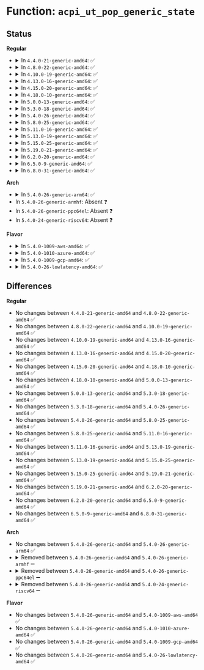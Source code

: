 # Function: <code>acpi_ut_pop_generic_state</code>

## Status
<b>Regular</b>
<ul>
<li>
<details>
<summary>In <code>4.4.0-21-generic-amd64</code>: ✅</summary>

```c
union acpi_generic_state * acpi_ut_pop_generic_state(union acpi_generic_state * * list_head)
```

```json
{
  "name": "acpi_ut_pop_generic_state",
  "collision_type": "Unique Global",
  "inline_type": "No",
  "funcs": [
    {
      "addr": 18446744071583735339,
      "name": "acpi_ut_pop_generic_state",
      "external": true,
      "loc": "drivers/acpi/acpica/utstate.c:87",
      "file": "drivers/acpi/acpica/utstate.c",
      "inline": "seen, unknown",
      "caller_inline": [],
      "caller_func": [
        "drivers/acpi/acpica/dscontrol.c:acpi_ds_exec_end_control_op",
        "drivers/acpi/acpica/dscontrol.c:acpi_ds_exec_end_control_op",
        "drivers/acpi/acpica/dswscope.c:acpi_ds_scope_stack_pop",
        "drivers/acpi/acpica/dswstate.c:acpi_ds_result_pop",
        "drivers/acpi/acpica/psscope.c:acpi_ps_pop_scope",
        "drivers/acpi/acpica/psscope.c:acpi_ps_cleanup_scope",
        "drivers/acpi/acpica/utdelete.c:acpi_ut_update_object_reference",
        "drivers/acpi/acpica/utdelete.c:acpi_ut_update_object_reference",
        "drivers/acpi/acpica/utmisc.c:acpi_ut_walk_package_tree",
        "drivers/acpi/acpica/utmisc.c:acpi_ut_walk_package_tree"
      ]
    }
  ],
  "symbols": [
    {
      "addr": 18446744071583735339,
      "name": "acpi_ut_pop_generic_state",
      "section": ".text",
      "bind": "STB_GLOBAL",
      "size": 25
    }
  ]
}
```
</details>
</li>
<li>
<details>
<summary>In <code>4.8.0-22-generic-amd64</code>: ✅</summary>

```c
union acpi_generic_state * acpi_ut_pop_generic_state(union acpi_generic_state * * list_head)
```

```json
{
  "name": "acpi_ut_pop_generic_state",
  "collision_type": "Unique Global",
  "inline_type": "No",
  "funcs": [
    {
      "addr": 18446744071584059605,
      "name": "acpi_ut_pop_generic_state",
      "external": true,
      "loc": "drivers/acpi/acpica/utstate.c:87",
      "file": "drivers/acpi/acpica/utstate.c",
      "inline": "seen, unknown",
      "caller_inline": [],
      "caller_func": [
        "drivers/acpi/acpica/dscontrol.c:acpi_ds_exec_end_control_op",
        "drivers/acpi/acpica/dscontrol.c:acpi_ds_exec_end_control_op",
        "drivers/acpi/acpica/dswscope.c:acpi_ds_scope_stack_pop",
        "drivers/acpi/acpica/dswstate.c:acpi_ds_result_pop",
        "drivers/acpi/acpica/psscope.c:acpi_ps_cleanup_scope",
        "drivers/acpi/acpica/psscope.c:acpi_ps_pop_scope",
        "drivers/acpi/acpica/utdelete.c:acpi_ut_update_object_reference",
        "drivers/acpi/acpica/utdelete.c:acpi_ut_update_object_reference",
        "drivers/acpi/acpica/utmisc.c:acpi_ut_walk_package_tree",
        "drivers/acpi/acpica/utmisc.c:acpi_ut_walk_package_tree"
      ]
    }
  ],
  "symbols": [
    {
      "addr": 18446744071584059605,
      "name": "acpi_ut_pop_generic_state",
      "section": ".text",
      "bind": "STB_GLOBAL",
      "size": 25
    }
  ]
}
```
</details>
</li>
<li>
<details>
<summary>In <code>4.10.0-19-generic-amd64</code>: ✅</summary>

```c
union acpi_generic_state * acpi_ut_pop_generic_state(union acpi_generic_state * * list_head)
```

```json
{
  "name": "acpi_ut_pop_generic_state",
  "collision_type": "Unique Global",
  "inline_type": "No",
  "funcs": [
    {
      "addr": 18446744071584201452,
      "name": "acpi_ut_pop_generic_state",
      "external": true,
      "loc": "drivers/acpi/acpica/utstate.c:87",
      "file": "drivers/acpi/acpica/utstate.c",
      "inline": "seen, unknown",
      "caller_inline": [],
      "caller_func": [
        "drivers/acpi/acpica/dscontrol.c:acpi_ds_exec_end_control_op",
        "drivers/acpi/acpica/dscontrol.c:acpi_ds_exec_end_control_op",
        "drivers/acpi/acpica/dswscope.c:acpi_ds_scope_stack_pop",
        "drivers/acpi/acpica/dswstate.c:acpi_ds_result_pop",
        "drivers/acpi/acpica/psscope.c:acpi_ps_cleanup_scope",
        "drivers/acpi/acpica/psscope.c:acpi_ps_pop_scope",
        "drivers/acpi/acpica/utdelete.c:acpi_ut_update_object_reference",
        "drivers/acpi/acpica/utdelete.c:acpi_ut_update_object_reference",
        "drivers/acpi/acpica/utmisc.c:acpi_ut_walk_package_tree",
        "drivers/acpi/acpica/utmisc.c:acpi_ut_walk_package_tree"
      ]
    }
  ],
  "symbols": [
    {
      "addr": 18446744071584201452,
      "name": "acpi_ut_pop_generic_state",
      "section": ".text",
      "bind": "STB_GLOBAL",
      "size": 25
    }
  ]
}
```
</details>
</li>
<li>
<details>
<summary>In <code>4.13.0-16-generic-amd64</code>: ✅</summary>

```c
union acpi_generic_state * acpi_ut_pop_generic_state(union acpi_generic_state * * list_head)
```

```json
{
  "name": "acpi_ut_pop_generic_state",
  "collision_type": "Unique Global",
  "inline_type": "No",
  "funcs": [
    {
      "addr": 18446744071584269056,
      "name": "acpi_ut_pop_generic_state",
      "external": true,
      "loc": "drivers/acpi/acpica/utstate.c:87",
      "file": "drivers/acpi/acpica/utstate.c",
      "inline": "seen, unknown",
      "caller_inline": [],
      "caller_func": [
        "drivers/acpi/acpica/dscontrol.c:acpi_ds_exec_end_control_op",
        "drivers/acpi/acpica/dscontrol.c:acpi_ds_exec_end_control_op",
        "drivers/acpi/acpica/dswscope.c:acpi_ds_scope_stack_pop",
        "drivers/acpi/acpica/dswstate.c:acpi_ds_result_pop",
        "drivers/acpi/acpica/psscope.c:acpi_ps_cleanup_scope",
        "drivers/acpi/acpica/psscope.c:acpi_ps_pop_scope",
        "drivers/acpi/acpica/utdelete.c:acpi_ut_update_object_reference",
        "drivers/acpi/acpica/utdelete.c:acpi_ut_update_object_reference",
        "drivers/acpi/acpica/utmisc.c:acpi_ut_walk_package_tree",
        "drivers/acpi/acpica/utmisc.c:acpi_ut_walk_package_tree"
      ]
    }
  ],
  "symbols": [
    {
      "addr": 18446744071584269056,
      "name": "acpi_ut_pop_generic_state",
      "section": ".text",
      "bind": "STB_GLOBAL",
      "size": 25
    }
  ]
}
```
</details>
</li>
<li>
<details>
<summary>In <code>4.15.0-20-generic-amd64</code>: ✅</summary>

```c
union acpi_generic_state * acpi_ut_pop_generic_state(union acpi_generic_state * * list_head)
```

```json
{
  "name": "acpi_ut_pop_generic_state",
  "collision_type": "Unique Global",
  "inline_type": "No",
  "funcs": [
    {
      "addr": 18446744071584639697,
      "name": "acpi_ut_pop_generic_state",
      "external": true,
      "loc": "drivers/acpi/acpica/utstate.c:87",
      "file": "drivers/acpi/acpica/utstate.c",
      "inline": "seen, unknown",
      "caller_inline": [],
      "caller_func": [
        "drivers/acpi/acpica/dscontrol.c:acpi_ds_exec_end_control_op",
        "drivers/acpi/acpica/dscontrol.c:acpi_ds_exec_end_control_op",
        "drivers/acpi/acpica/dswscope.c:acpi_ds_scope_stack_pop",
        "drivers/acpi/acpica/dswstate.c:acpi_ds_result_pop",
        "drivers/acpi/acpica/psobject.c:acpi_ps_complete_op",
        "drivers/acpi/acpica/psscope.c:acpi_ps_cleanup_scope",
        "drivers/acpi/acpica/psscope.c:acpi_ps_pop_scope",
        "drivers/acpi/acpica/utdelete.c:acpi_ut_update_object_reference",
        "drivers/acpi/acpica/utdelete.c:acpi_ut_update_object_reference",
        "drivers/acpi/acpica/utmisc.c:acpi_ut_walk_package_tree",
        "drivers/acpi/acpica/utmisc.c:acpi_ut_walk_package_tree"
      ]
    }
  ],
  "symbols": [
    {
      "addr": 18446744071584639697,
      "name": "acpi_ut_pop_generic_state",
      "section": ".text",
      "bind": "STB_GLOBAL",
      "size": 35
    }
  ]
}
```
</details>
</li>
<li>
<details>
<summary>In <code>4.18.0-10-generic-amd64</code>: ✅</summary>

```c
union acpi_generic_state * acpi_ut_pop_generic_state(union acpi_generic_state * * list_head)
```

```json
{
  "name": "acpi_ut_pop_generic_state",
  "collision_type": "Unique Global",
  "inline_type": "No",
  "funcs": [
    {
      "addr": 18446744071584865402,
      "name": "acpi_ut_pop_generic_state",
      "external": true,
      "loc": "drivers/acpi/acpica/utstate.c:51",
      "file": "drivers/acpi/acpica/utstate.c",
      "inline": "seen, unknown",
      "caller_inline": [],
      "caller_func": [
        "drivers/acpi/acpica/dscontrol.c:acpi_ds_exec_end_control_op",
        "drivers/acpi/acpica/dscontrol.c:acpi_ds_exec_end_control_op",
        "drivers/acpi/acpica/dswscope.c:acpi_ds_scope_stack_pop",
        "drivers/acpi/acpica/dswstate.c:acpi_ds_result_pop",
        "drivers/acpi/acpica/psloop.c:acpi_ps_parse_loop",
        "drivers/acpi/acpica/psobject.c:acpi_ps_complete_op",
        "drivers/acpi/acpica/psscope.c:acpi_ps_cleanup_scope",
        "drivers/acpi/acpica/psscope.c:acpi_ps_pop_scope",
        "drivers/acpi/acpica/utdelete.c:acpi_ut_update_object_reference",
        "drivers/acpi/acpica/utdelete.c:acpi_ut_update_object_reference",
        "drivers/acpi/acpica/utmisc.c:acpi_ut_walk_package_tree",
        "drivers/acpi/acpica/utmisc.c:acpi_ut_walk_package_tree"
      ]
    }
  ],
  "symbols": [
    {
      "addr": 18446744071584865402,
      "name": "acpi_ut_pop_generic_state",
      "section": ".text",
      "bind": "STB_GLOBAL",
      "size": 35
    }
  ]
}
```
</details>
</li>
<li>
<details>
<summary>In <code>5.0.0-13-generic-amd64</code>: ✅</summary>

```c
union acpi_generic_state * acpi_ut_pop_generic_state(union acpi_generic_state * * list_head)
```

```json
{
  "name": "acpi_ut_pop_generic_state",
  "collision_type": "Unique Global",
  "inline_type": "No",
  "funcs": [
    {
      "addr": 18446744071584968901,
      "name": "acpi_ut_pop_generic_state",
      "external": true,
      "loc": "drivers/acpi/acpica/utstate.c:51",
      "file": "drivers/acpi/acpica/utstate.c",
      "inline": "seen, unknown",
      "caller_inline": [],
      "caller_func": [
        "drivers/acpi/acpica/dscontrol.c:acpi_ds_exec_end_control_op",
        "drivers/acpi/acpica/dscontrol.c:acpi_ds_exec_end_control_op",
        "drivers/acpi/acpica/dswscope.c:acpi_ds_scope_stack_pop",
        "drivers/acpi/acpica/dswstate.c:acpi_ds_result_pop",
        "drivers/acpi/acpica/psloop.c:acpi_ps_parse_loop",
        "drivers/acpi/acpica/psobject.c:acpi_ps_complete_op",
        "drivers/acpi/acpica/psscope.c:acpi_ps_cleanup_scope",
        "drivers/acpi/acpica/psscope.c:acpi_ps_pop_scope",
        "drivers/acpi/acpica/utdelete.c:acpi_ut_update_object_reference",
        "drivers/acpi/acpica/utdelete.c:acpi_ut_update_object_reference",
        "drivers/acpi/acpica/utmisc.c:acpi_ut_walk_package_tree",
        "drivers/acpi/acpica/utmisc.c:acpi_ut_walk_package_tree"
      ]
    }
  ],
  "symbols": [
    {
      "addr": 18446744071584968901,
      "name": "acpi_ut_pop_generic_state",
      "section": ".text",
      "bind": "STB_GLOBAL",
      "size": 35
    }
  ]
}
```
</details>
</li>
<li>
<details>
<summary>In <code>5.3.0-18-generic-amd64</code>: ✅</summary>

```c
union acpi_generic_state * acpi_ut_pop_generic_state(union acpi_generic_state * * list_head)
```

```json
{
  "name": "acpi_ut_pop_generic_state",
  "collision_type": "Unique Global",
  "inline_type": "No",
  "funcs": [
    {
      "addr": 18446744071585172137,
      "name": "acpi_ut_pop_generic_state",
      "external": true,
      "loc": "drivers/acpi/acpica/utstate.c:51",
      "file": "drivers/acpi/acpica/utstate.c",
      "inline": "seen, unknown",
      "caller_inline": [],
      "caller_func": [
        "drivers/acpi/acpica/dscontrol.c:acpi_ds_exec_end_control_op",
        "drivers/acpi/acpica/dscontrol.c:acpi_ds_exec_end_control_op",
        "drivers/acpi/acpica/dswscope.c:acpi_ds_scope_stack_pop",
        "drivers/acpi/acpica/dswstate.c:acpi_ds_result_pop",
        "drivers/acpi/acpica/psloop.c:acpi_ps_parse_loop",
        "drivers/acpi/acpica/psobject.c:acpi_ps_complete_op",
        "drivers/acpi/acpica/psscope.c:acpi_ps_cleanup_scope",
        "drivers/acpi/acpica/psscope.c:acpi_ps_pop_scope",
        "drivers/acpi/acpica/utdelete.c:acpi_ut_update_object_reference",
        "drivers/acpi/acpica/utdelete.c:acpi_ut_update_object_reference",
        "drivers/acpi/acpica/utmisc.c:acpi_ut_walk_package_tree",
        "drivers/acpi/acpica/utmisc.c:acpi_ut_walk_package_tree"
      ]
    }
  ],
  "symbols": [
    {
      "addr": 18446744071585172137,
      "name": "acpi_ut_pop_generic_state",
      "section": ".text",
      "bind": "STB_GLOBAL",
      "size": 35
    }
  ]
}
```
</details>
</li>
<li>
<details>
<summary>In <code>5.4.0-26-generic-amd64</code>: ✅</summary>

```c
union acpi_generic_state * acpi_ut_pop_generic_state(union acpi_generic_state * * list_head)
```

```json
{
  "name": "acpi_ut_pop_generic_state",
  "collision_type": "Unique Global",
  "inline_type": "No",
  "funcs": [
    {
      "addr": 18446744071585308494,
      "name": "acpi_ut_pop_generic_state",
      "external": true,
      "loc": "drivers/acpi/acpica/utstate.c:51",
      "file": "drivers/acpi/acpica/utstate.c",
      "inline": "seen, unknown",
      "caller_inline": [],
      "caller_func": [
        "drivers/acpi/acpica/dscontrol.c:acpi_ds_exec_end_control_op",
        "drivers/acpi/acpica/dscontrol.c:acpi_ds_exec_end_control_op",
        "drivers/acpi/acpica/dswscope.c:acpi_ds_scope_stack_pop",
        "drivers/acpi/acpica/dswstate.c:acpi_ds_result_pop",
        "drivers/acpi/acpica/psloop.c:acpi_ps_parse_loop",
        "drivers/acpi/acpica/psobject.c:acpi_ps_complete_op",
        "drivers/acpi/acpica/psscope.c:acpi_ps_cleanup_scope",
        "drivers/acpi/acpica/psscope.c:acpi_ps_pop_scope",
        "drivers/acpi/acpica/utdelete.c:acpi_ut_update_object_reference",
        "drivers/acpi/acpica/utdelete.c:acpi_ut_update_object_reference",
        "drivers/acpi/acpica/utmisc.c:acpi_ut_walk_package_tree",
        "drivers/acpi/acpica/utmisc.c:acpi_ut_walk_package_tree"
      ]
    }
  ],
  "symbols": [
    {
      "addr": 18446744071585308494,
      "name": "acpi_ut_pop_generic_state",
      "section": ".text",
      "bind": "STB_GLOBAL",
      "size": 35
    }
  ]
}
```
</details>
</li>
<li>
<details>
<summary>In <code>5.8.0-25-generic-amd64</code>: ✅</summary>

```c
union acpi_generic_state * acpi_ut_pop_generic_state(union acpi_generic_state * * list_head)
```

```json
{
  "name": "acpi_ut_pop_generic_state",
  "collision_type": "Unique Global",
  "inline_type": "No",
  "funcs": [
    {
      "addr": 18446744071586015021,
      "name": "acpi_ut_pop_generic_state",
      "external": true,
      "loc": "drivers/acpi/acpica/utstate.c:51",
      "file": "drivers/acpi/acpica/utstate.c",
      "inline": "seen, unknown",
      "caller_inline": [],
      "caller_func": [
        "drivers/acpi/acpica/dscontrol.c:acpi_ds_exec_end_control_op",
        "drivers/acpi/acpica/dscontrol.c:acpi_ds_exec_end_control_op",
        "drivers/acpi/acpica/dswscope.c:acpi_ds_scope_stack_pop",
        "drivers/acpi/acpica/dswstate.c:acpi_ds_result_pop",
        "drivers/acpi/acpica/psloop.c:acpi_ps_parse_loop",
        "drivers/acpi/acpica/psobject.c:acpi_ps_complete_op",
        "drivers/acpi/acpica/psscope.c:acpi_ps_cleanup_scope",
        "drivers/acpi/acpica/psscope.c:acpi_ps_pop_scope",
        "drivers/acpi/acpica/utdelete.c:acpi_ut_update_object_reference",
        "drivers/acpi/acpica/utdelete.c:acpi_ut_update_object_reference",
        "drivers/acpi/acpica/utmisc.c:acpi_ut_walk_package_tree",
        "drivers/acpi/acpica/utmisc.c:acpi_ut_walk_package_tree"
      ]
    }
  ],
  "symbols": [
    {
      "addr": 18446744071586015021,
      "name": "acpi_ut_pop_generic_state",
      "section": ".text",
      "bind": "STB_GLOBAL",
      "size": 35
    }
  ]
}
```
</details>
</li>
<li>
<details>
<summary>In <code>5.11.0-16-generic-amd64</code>: ✅</summary>

```c
union acpi_generic_state * acpi_ut_pop_generic_state(union acpi_generic_state * * list_head)
```

```json
{
  "name": "acpi_ut_pop_generic_state",
  "collision_type": "Unique Global",
  "inline_type": "No",
  "funcs": [
    {
      "addr": 18446744071586137816,
      "name": "acpi_ut_pop_generic_state",
      "external": true,
      "loc": "drivers/acpi/acpica/utstate.c:51",
      "file": "drivers/acpi/acpica/utstate.c",
      "inline": "seen, unknown",
      "caller_inline": [],
      "caller_func": [
        "drivers/acpi/acpica/dscontrol.c:acpi_ds_exec_end_control_op",
        "drivers/acpi/acpica/dscontrol.c:acpi_ds_exec_end_control_op",
        "drivers/acpi/acpica/dswscope.c:acpi_ds_scope_stack_pop",
        "drivers/acpi/acpica/dswstate.c:acpi_ds_result_pop",
        "drivers/acpi/acpica/psloop.c:acpi_ps_parse_loop",
        "drivers/acpi/acpica/psobject.c:acpi_ps_complete_op",
        "drivers/acpi/acpica/psscope.c:acpi_ps_cleanup_scope",
        "drivers/acpi/acpica/psscope.c:acpi_ps_pop_scope",
        "drivers/acpi/acpica/utdelete.c:acpi_ut_update_object_reference",
        "drivers/acpi/acpica/utdelete.c:acpi_ut_update_object_reference",
        "drivers/acpi/acpica/utmisc.c:acpi_ut_walk_package_tree",
        "drivers/acpi/acpica/utmisc.c:acpi_ut_walk_package_tree"
      ]
    }
  ],
  "symbols": [
    {
      "addr": 18446744071586137816,
      "name": "acpi_ut_pop_generic_state",
      "section": ".text",
      "bind": "STB_GLOBAL",
      "size": 35
    }
  ]
}
```
</details>
</li>
<li>
<details>
<summary>In <code>5.13.0-19-generic-amd64</code>: ✅</summary>

```c
union acpi_generic_state * acpi_ut_pop_generic_state(union acpi_generic_state * * list_head)
```

```json
{
  "name": "acpi_ut_pop_generic_state",
  "collision_type": "Unique Global",
  "inline_type": "No",
  "funcs": [
    {
      "addr": 18446744071586014582,
      "name": "acpi_ut_pop_generic_state",
      "external": true,
      "loc": "drivers/acpi/acpica/utstate.c:51",
      "file": "drivers/acpi/acpica/utstate.c",
      "inline": "seen, unknown",
      "caller_inline": [],
      "caller_func": [
        "drivers/acpi/acpica/dscontrol.c:acpi_ds_exec_end_control_op",
        "drivers/acpi/acpica/dscontrol.c:acpi_ds_exec_end_control_op",
        "drivers/acpi/acpica/dswscope.c:acpi_ds_scope_stack_pop",
        "drivers/acpi/acpica/dswstate.c:acpi_ds_result_pop",
        "drivers/acpi/acpica/psloop.c:acpi_ps_parse_loop",
        "drivers/acpi/acpica/psobject.c:acpi_ps_complete_op",
        "drivers/acpi/acpica/psscope.c:acpi_ps_cleanup_scope",
        "drivers/acpi/acpica/psscope.c:acpi_ps_pop_scope",
        "drivers/acpi/acpica/utdelete.c:acpi_ut_update_object_reference",
        "drivers/acpi/acpica/utdelete.c:acpi_ut_update_object_reference",
        "drivers/acpi/acpica/utmisc.c:acpi_ut_walk_package_tree",
        "drivers/acpi/acpica/utmisc.c:acpi_ut_walk_package_tree"
      ]
    }
  ],
  "symbols": [
    {
      "addr": 18446744071586014582,
      "name": "acpi_ut_pop_generic_state",
      "section": ".text",
      "bind": "STB_GLOBAL",
      "size": 35
    }
  ]
}
```
</details>
</li>
<li>
<details>
<summary>In <code>5.15.0-25-generic-amd64</code>: ✅</summary>

```c
union acpi_generic_state * acpi_ut_pop_generic_state(union acpi_generic_state * * list_head)
```

```json
{
  "name": "acpi_ut_pop_generic_state",
  "collision_type": "Unique Global",
  "inline_type": "No",
  "funcs": [
    {
      "addr": 18446744071586504930,
      "name": "acpi_ut_pop_generic_state",
      "external": true,
      "loc": "drivers/acpi/acpica/utstate.c:51",
      "file": "drivers/acpi/acpica/utstate.c",
      "inline": "seen, unknown",
      "caller_inline": [],
      "caller_func": [
        "drivers/acpi/acpica/dscontrol.c:acpi_ds_exec_end_control_op",
        "drivers/acpi/acpica/dscontrol.c:acpi_ds_exec_end_control_op",
        "drivers/acpi/acpica/dswscope.c:acpi_ds_scope_stack_pop",
        "drivers/acpi/acpica/dswstate.c:acpi_ds_result_pop",
        "drivers/acpi/acpica/psloop.c:acpi_ps_parse_loop",
        "drivers/acpi/acpica/psobject.c:acpi_ps_complete_op",
        "drivers/acpi/acpica/psscope.c:acpi_ps_cleanup_scope",
        "drivers/acpi/acpica/psscope.c:acpi_ps_pop_scope",
        "drivers/acpi/acpica/utdelete.c:acpi_ut_update_object_reference",
        "drivers/acpi/acpica/utdelete.c:acpi_ut_update_object_reference",
        "drivers/acpi/acpica/utmisc.c:acpi_ut_walk_package_tree",
        "drivers/acpi/acpica/utmisc.c:acpi_ut_walk_package_tree"
      ]
    }
  ],
  "symbols": [
    {
      "addr": 18446744071586504930,
      "name": "acpi_ut_pop_generic_state",
      "section": ".text",
      "bind": "STB_GLOBAL",
      "size": 35
    }
  ]
}
```
</details>
</li>
<li>
<details>
<summary>In <code>5.19.0-21-generic-amd64</code>: ✅</summary>

```c
union acpi_generic_state * acpi_ut_pop_generic_state(union acpi_generic_state * * list_head)
```

```json
{
  "name": "acpi_ut_pop_generic_state",
  "collision_type": "Unique Global",
  "inline_type": "No",
  "funcs": [
    {
      "addr": 18446744071587760462,
      "name": "acpi_ut_pop_generic_state",
      "external": true,
      "loc": "drivers/acpi/acpica/utstate.c:51",
      "file": "drivers/acpi/acpica/utstate.c",
      "inline": "seen, unknown",
      "caller_inline": [],
      "caller_func": [
        "drivers/acpi/acpica/dscontrol.c:acpi_ds_exec_end_control_op",
        "drivers/acpi/acpica/dscontrol.c:acpi_ds_exec_end_control_op",
        "drivers/acpi/acpica/dswscope.c:acpi_ds_scope_stack_pop",
        "drivers/acpi/acpica/dswstate.c:acpi_ds_result_pop",
        "drivers/acpi/acpica/psloop.c:acpi_ps_parse_loop",
        "drivers/acpi/acpica/psobject.c:acpi_ps_complete_op",
        "drivers/acpi/acpica/psscope.c:acpi_ps_cleanup_scope",
        "drivers/acpi/acpica/psscope.c:acpi_ps_pop_scope",
        "drivers/acpi/acpica/utdelete.c:acpi_ut_update_object_reference",
        "drivers/acpi/acpica/utdelete.c:acpi_ut_update_object_reference",
        "drivers/acpi/acpica/utmisc.c:acpi_ut_walk_package_tree",
        "drivers/acpi/acpica/utmisc.c:acpi_ut_walk_package_tree"
      ]
    }
  ],
  "symbols": [
    {
      "addr": 18446744071587760462,
      "name": "acpi_ut_pop_generic_state",
      "section": ".text",
      "bind": "STB_GLOBAL",
      "size": 43
    }
  ]
}
```
</details>
</li>
<li>
<details>
<summary>In <code>6.2.0-20-generic-amd64</code>: ✅</summary>

```c
union acpi_generic_state * acpi_ut_pop_generic_state(union acpi_generic_state * * list_head)
```

```json
{
  "name": "acpi_ut_pop_generic_state",
  "collision_type": "Unique Global",
  "inline_type": "No",
  "funcs": [
    {
      "addr": 18446744071589088816,
      "name": "acpi_ut_pop_generic_state",
      "external": true,
      "loc": "drivers/acpi/acpica/utstate.c:51",
      "file": "drivers/acpi/acpica/utstate.c",
      "inline": "seen, unknown",
      "caller_inline": [],
      "caller_func": [
        "drivers/acpi/acpica/dscontrol.c:acpi_ds_exec_end_control_op",
        "drivers/acpi/acpica/dscontrol.c:acpi_ds_exec_end_control_op",
        "drivers/acpi/acpica/dswscope.c:acpi_ds_scope_stack_pop",
        "drivers/acpi/acpica/dswstate.c:acpi_ds_result_pop",
        "drivers/acpi/acpica/psloop.c:acpi_ps_parse_loop",
        "drivers/acpi/acpica/psobject.c:acpi_ps_complete_op",
        "drivers/acpi/acpica/psscope.c:acpi_ps_cleanup_scope",
        "drivers/acpi/acpica/psscope.c:acpi_ps_pop_scope",
        "drivers/acpi/acpica/utdelete.c:acpi_ut_update_object_reference",
        "drivers/acpi/acpica/utdelete.c:acpi_ut_update_object_reference",
        "drivers/acpi/acpica/utmisc.c:acpi_ut_walk_package_tree",
        "drivers/acpi/acpica/utmisc.c:acpi_ut_walk_package_tree"
      ]
    }
  ],
  "symbols": [
    {
      "addr": 18446744071589088816,
      "name": "acpi_ut_pop_generic_state",
      "section": ".text",
      "bind": "STB_GLOBAL",
      "size": 46
    }
  ]
}
```
</details>
</li>
<li>
<details>
<summary>In <code>6.5.0-9-generic-amd64</code>: ✅</summary>

```c
union acpi_generic_state * acpi_ut_pop_generic_state(union acpi_generic_state * * list_head)
```

```json
{
  "name": "acpi_ut_pop_generic_state",
  "collision_type": "Unique Global",
  "inline_type": "No",
  "funcs": [
    {
      "addr": 18446744071589380656,
      "name": "acpi_ut_pop_generic_state",
      "external": true,
      "loc": "drivers/acpi/acpica/utstate.c:51",
      "file": "drivers/acpi/acpica/utstate.c",
      "inline": "seen, unknown",
      "caller_inline": [],
      "caller_func": [
        "drivers/acpi/acpica/dscontrol.c:acpi_ds_exec_end_control_op",
        "drivers/acpi/acpica/dscontrol.c:acpi_ds_exec_end_control_op",
        "drivers/acpi/acpica/dswscope.c:acpi_ds_scope_stack_pop",
        "drivers/acpi/acpica/dswstate.c:acpi_ds_result_pop",
        "drivers/acpi/acpica/psloop.c:acpi_ps_parse_loop",
        "drivers/acpi/acpica/psobject.c:acpi_ps_complete_op",
        "drivers/acpi/acpica/psscope.c:acpi_ps_cleanup_scope",
        "drivers/acpi/acpica/psscope.c:acpi_ps_pop_scope",
        "drivers/acpi/acpica/utdelete.c:acpi_ut_update_object_reference",
        "drivers/acpi/acpica/utdelete.c:acpi_ut_update_object_reference",
        "drivers/acpi/acpica/utmisc.c:acpi_ut_walk_package_tree",
        "drivers/acpi/acpica/utmisc.c:acpi_ut_walk_package_tree"
      ]
    }
  ],
  "symbols": [
    {
      "addr": 18446744071589380656,
      "name": "acpi_ut_pop_generic_state",
      "section": ".text",
      "bind": "STB_GLOBAL",
      "size": 46
    }
  ]
}
```
</details>
</li>
<li>
<details>
<summary>In <code>6.8.0-31-generic-amd64</code>: ✅</summary>

```c
union acpi_generic_state * acpi_ut_pop_generic_state(union acpi_generic_state * * list_head)
```

```json
{
  "name": "acpi_ut_pop_generic_state",
  "collision_type": "Unique Global",
  "inline_type": "No",
  "funcs": [
    {
      "addr": 18446744071589687808,
      "name": "acpi_ut_pop_generic_state",
      "external": true,
      "loc": "drivers/acpi/acpica/utstate.c:51",
      "file": "drivers/acpi/acpica/utstate.c",
      "inline": "seen, unknown",
      "caller_inline": [],
      "caller_func": [
        "drivers/acpi/acpica/dscontrol.c:acpi_ds_exec_end_control_op",
        "drivers/acpi/acpica/dscontrol.c:acpi_ds_exec_end_control_op",
        "drivers/acpi/acpica/dswscope.c:acpi_ds_scope_stack_pop",
        "drivers/acpi/acpica/dswstate.c:acpi_ds_result_pop",
        "drivers/acpi/acpica/psloop.c:acpi_ps_parse_loop",
        "drivers/acpi/acpica/psobject.c:acpi_ps_complete_op",
        "drivers/acpi/acpica/psscope.c:acpi_ps_cleanup_scope",
        "drivers/acpi/acpica/psscope.c:acpi_ps_pop_scope",
        "drivers/acpi/acpica/utdelete.c:acpi_ut_update_object_reference",
        "drivers/acpi/acpica/utdelete.c:acpi_ut_update_object_reference",
        "drivers/acpi/acpica/utmisc.c:acpi_ut_walk_package_tree",
        "drivers/acpi/acpica/utmisc.c:acpi_ut_walk_package_tree"
      ]
    }
  ],
  "symbols": [
    {
      "addr": 18446744071589687808,
      "name": "acpi_ut_pop_generic_state",
      "section": ".text",
      "bind": "STB_GLOBAL",
      "size": 46
    }
  ]
}
```
</details>
</li>
</ul>
<b>Arch</b>
<ul>
<li>
<details>
<summary>In <code>5.4.0-26-generic-arm64</code>: ✅</summary>

```c
union acpi_generic_state * acpi_ut_pop_generic_state(union acpi_generic_state * * list_head)
```

```json
{
  "name": "acpi_ut_pop_generic_state",
  "collision_type": "Unique Global",
  "inline_type": "No",
  "funcs": [
    {
      "addr": 18446603336497620304,
      "name": "acpi_ut_pop_generic_state",
      "external": true,
      "loc": "drivers/acpi/acpica/utstate.c:51",
      "file": "drivers/acpi/acpica/utstate.c",
      "inline": "seen, unknown",
      "caller_inline": [],
      "caller_func": [
        "drivers/acpi/acpica/dscontrol.c:acpi_ds_exec_end_control_op",
        "drivers/acpi/acpica/dscontrol.c:acpi_ds_exec_end_control_op",
        "drivers/acpi/acpica/dswscope.c:acpi_ds_scope_stack_pop",
        "drivers/acpi/acpica/dswstate.c:acpi_ds_result_pop",
        "drivers/acpi/acpica/psloop.c:acpi_ps_parse_loop",
        "drivers/acpi/acpica/psscope.c:acpi_ps_cleanup_scope",
        "drivers/acpi/acpica/psscope.c:acpi_ps_pop_scope",
        "drivers/acpi/acpica/utdelete.c:acpi_ut_update_object_reference",
        "drivers/acpi/acpica/utdelete.c:acpi_ut_update_object_reference",
        "drivers/acpi/acpica/utmisc.c:acpi_ut_walk_package_tree",
        "drivers/acpi/acpica/utmisc.c:acpi_ut_walk_package_tree"
      ]
    }
  ],
  "symbols": [
    {
      "addr": 18446603336497620304,
      "name": "acpi_ut_pop_generic_state",
      "section": ".text",
      "bind": "STB_GLOBAL",
      "size": 52
    }
  ]
}
```
</details>
</li>
<li>
In <code>5.4.0-26-generic-armhf</code>: Absent ❓
</li>
<li>
In <code>5.4.0-26-generic-ppc64el</code>: Absent ❓
</li>
<li>
In <code>5.4.0-24-generic-riscv64</code>: Absent ❓
</li>
</ul>
<b>Flavor</b>
<ul>
<li>
<details>
<summary>In <code>5.4.0-1009-aws-amd64</code>: ✅</summary>

```c
union acpi_generic_state * acpi_ut_pop_generic_state(union acpi_generic_state * * list_head)
```

```json
{
  "name": "acpi_ut_pop_generic_state",
  "collision_type": "Unique Global",
  "inline_type": "No",
  "funcs": [
    {
      "addr": 18446744071585140913,
      "name": "acpi_ut_pop_generic_state",
      "external": true,
      "loc": "drivers/acpi/acpica/utstate.c:51",
      "file": "drivers/acpi/acpica/utstate.c",
      "inline": "seen, unknown",
      "caller_inline": [],
      "caller_func": [
        "drivers/acpi/acpica/dscontrol.c:acpi_ds_exec_end_control_op",
        "drivers/acpi/acpica/dscontrol.c:acpi_ds_exec_end_control_op",
        "drivers/acpi/acpica/dswscope.c:acpi_ds_scope_stack_pop",
        "drivers/acpi/acpica/dswstate.c:acpi_ds_result_pop",
        "drivers/acpi/acpica/psloop.c:acpi_ps_parse_loop",
        "drivers/acpi/acpica/psscope.c:acpi_ps_cleanup_scope",
        "drivers/acpi/acpica/psscope.c:acpi_ps_pop_scope",
        "drivers/acpi/acpica/utdelete.c:acpi_ut_update_object_reference",
        "drivers/acpi/acpica/utdelete.c:acpi_ut_update_object_reference",
        "drivers/acpi/acpica/utmisc.c:acpi_ut_walk_package_tree",
        "drivers/acpi/acpica/utmisc.c:acpi_ut_walk_package_tree"
      ]
    }
  ],
  "symbols": [
    {
      "addr": 18446744071585140913,
      "name": "acpi_ut_pop_generic_state",
      "section": ".text",
      "bind": "STB_GLOBAL",
      "size": 25
    }
  ]
}
```
</details>
</li>
<li>
<details>
<summary>In <code>5.4.0-1010-azure-amd64</code>: ✅</summary>

```c
union acpi_generic_state * acpi_ut_pop_generic_state(union acpi_generic_state * * list_head)
```

```json
{
  "name": "acpi_ut_pop_generic_state",
  "collision_type": "Unique Global",
  "inline_type": "No",
  "funcs": [
    {
      "addr": 18446744071585056113,
      "name": "acpi_ut_pop_generic_state",
      "external": true,
      "loc": "drivers/acpi/acpica/utstate.c:51",
      "file": "drivers/acpi/acpica/utstate.c",
      "inline": "seen, unknown",
      "caller_inline": [],
      "caller_func": [
        "drivers/acpi/acpica/dscontrol.c:acpi_ds_exec_end_control_op",
        "drivers/acpi/acpica/dscontrol.c:acpi_ds_exec_end_control_op",
        "drivers/acpi/acpica/dswscope.c:acpi_ds_scope_stack_pop",
        "drivers/acpi/acpica/dswstate.c:acpi_ds_result_pop",
        "drivers/acpi/acpica/psloop.c:acpi_ps_parse_loop",
        "drivers/acpi/acpica/psscope.c:acpi_ps_cleanup_scope",
        "drivers/acpi/acpica/psscope.c:acpi_ps_pop_scope",
        "drivers/acpi/acpica/utdelete.c:acpi_ut_update_object_reference",
        "drivers/acpi/acpica/utdelete.c:acpi_ut_update_object_reference",
        "drivers/acpi/acpica/utmisc.c:acpi_ut_walk_package_tree",
        "drivers/acpi/acpica/utmisc.c:acpi_ut_walk_package_tree"
      ]
    }
  ],
  "symbols": [
    {
      "addr": 18446744071585056113,
      "name": "acpi_ut_pop_generic_state",
      "section": ".text",
      "bind": "STB_GLOBAL",
      "size": 25
    }
  ]
}
```
</details>
</li>
<li>
<details>
<summary>In <code>5.4.0-1009-gcp-amd64</code>: ✅</summary>

```c
union acpi_generic_state * acpi_ut_pop_generic_state(union acpi_generic_state * * list_head)
```

```json
{
  "name": "acpi_ut_pop_generic_state",
  "collision_type": "Unique Global",
  "inline_type": "No",
  "funcs": [
    {
      "addr": 18446744071585260078,
      "name": "acpi_ut_pop_generic_state",
      "external": true,
      "loc": "drivers/acpi/acpica/utstate.c:51",
      "file": "drivers/acpi/acpica/utstate.c",
      "inline": "seen, unknown",
      "caller_inline": [],
      "caller_func": [
        "drivers/acpi/acpica/dscontrol.c:acpi_ds_exec_end_control_op",
        "drivers/acpi/acpica/dscontrol.c:acpi_ds_exec_end_control_op",
        "drivers/acpi/acpica/dswscope.c:acpi_ds_scope_stack_pop",
        "drivers/acpi/acpica/dswstate.c:acpi_ds_result_pop",
        "drivers/acpi/acpica/psloop.c:acpi_ps_parse_loop",
        "drivers/acpi/acpica/psobject.c:acpi_ps_complete_op",
        "drivers/acpi/acpica/psscope.c:acpi_ps_cleanup_scope",
        "drivers/acpi/acpica/psscope.c:acpi_ps_pop_scope",
        "drivers/acpi/acpica/utdelete.c:acpi_ut_update_object_reference",
        "drivers/acpi/acpica/utdelete.c:acpi_ut_update_object_reference",
        "drivers/acpi/acpica/utmisc.c:acpi_ut_walk_package_tree",
        "drivers/acpi/acpica/utmisc.c:acpi_ut_walk_package_tree"
      ]
    }
  ],
  "symbols": [
    {
      "addr": 18446744071585260078,
      "name": "acpi_ut_pop_generic_state",
      "section": ".text",
      "bind": "STB_GLOBAL",
      "size": 35
    }
  ]
}
```
</details>
</li>
<li>
<details>
<summary>In <code>5.4.0-26-lowlatency-amd64</code>: ✅</summary>

```c
union acpi_generic_state * acpi_ut_pop_generic_state(union acpi_generic_state * * list_head)
```

```json
{
  "name": "acpi_ut_pop_generic_state",
  "collision_type": "Unique Global",
  "inline_type": "No",
  "funcs": [
    {
      "addr": 18446744071585366238,
      "name": "acpi_ut_pop_generic_state",
      "external": true,
      "loc": "drivers/acpi/acpica/utstate.c:51",
      "file": "drivers/acpi/acpica/utstate.c",
      "inline": "seen, unknown",
      "caller_inline": [],
      "caller_func": [
        "drivers/acpi/acpica/dscontrol.c:acpi_ds_exec_end_control_op",
        "drivers/acpi/acpica/dscontrol.c:acpi_ds_exec_end_control_op",
        "drivers/acpi/acpica/dswscope.c:acpi_ds_scope_stack_pop",
        "drivers/acpi/acpica/dswstate.c:acpi_ds_result_pop",
        "drivers/acpi/acpica/psloop.c:acpi_ps_parse_loop",
        "drivers/acpi/acpica/psobject.c:acpi_ps_complete_op",
        "drivers/acpi/acpica/psscope.c:acpi_ps_cleanup_scope",
        "drivers/acpi/acpica/psscope.c:acpi_ps_pop_scope",
        "drivers/acpi/acpica/utdelete.c:acpi_ut_update_object_reference",
        "drivers/acpi/acpica/utdelete.c:acpi_ut_update_object_reference",
        "drivers/acpi/acpica/utmisc.c:acpi_ut_walk_package_tree",
        "drivers/acpi/acpica/utmisc.c:acpi_ut_walk_package_tree"
      ]
    }
  ],
  "symbols": [
    {
      "addr": 18446744071585366238,
      "name": "acpi_ut_pop_generic_state",
      "section": ".text",
      "bind": "STB_GLOBAL",
      "size": 35
    }
  ]
}
```
</details>
</li>
</ul>

## Differences
<b>Regular</b>
<ul>
<li>
No changes between <code>4.4.0-21-generic-amd64</code> and <code>4.8.0-22-generic-amd64</code> ✅
</li>
<li>
No changes between <code>4.8.0-22-generic-amd64</code> and <code>4.10.0-19-generic-amd64</code> ✅
</li>
<li>
No changes between <code>4.10.0-19-generic-amd64</code> and <code>4.13.0-16-generic-amd64</code> ✅
</li>
<li>
No changes between <code>4.13.0-16-generic-amd64</code> and <code>4.15.0-20-generic-amd64</code> ✅
</li>
<li>
No changes between <code>4.15.0-20-generic-amd64</code> and <code>4.18.0-10-generic-amd64</code> ✅
</li>
<li>
No changes between <code>4.18.0-10-generic-amd64</code> and <code>5.0.0-13-generic-amd64</code> ✅
</li>
<li>
No changes between <code>5.0.0-13-generic-amd64</code> and <code>5.3.0-18-generic-amd64</code> ✅
</li>
<li>
No changes between <code>5.3.0-18-generic-amd64</code> and <code>5.4.0-26-generic-amd64</code> ✅
</li>
<li>
No changes between <code>5.4.0-26-generic-amd64</code> and <code>5.8.0-25-generic-amd64</code> ✅
</li>
<li>
No changes between <code>5.8.0-25-generic-amd64</code> and <code>5.11.0-16-generic-amd64</code> ✅
</li>
<li>
No changes between <code>5.11.0-16-generic-amd64</code> and <code>5.13.0-19-generic-amd64</code> ✅
</li>
<li>
No changes between <code>5.13.0-19-generic-amd64</code> and <code>5.15.0-25-generic-amd64</code> ✅
</li>
<li>
No changes between <code>5.15.0-25-generic-amd64</code> and <code>5.19.0-21-generic-amd64</code> ✅
</li>
<li>
No changes between <code>5.19.0-21-generic-amd64</code> and <code>6.2.0-20-generic-amd64</code> ✅
</li>
<li>
No changes between <code>6.2.0-20-generic-amd64</code> and <code>6.5.0-9-generic-amd64</code> ✅
</li>
<li>
No changes between <code>6.5.0-9-generic-amd64</code> and <code>6.8.0-31-generic-amd64</code> ✅
</li>
</ul>
<b>Arch</b>
<ul>
<li>
No changes between <code>5.4.0-26-generic-amd64</code> and <code>5.4.0-26-generic-arm64</code> ✅
</li>
<li>
<details>
<summary>Removed between <code>5.4.0-26-generic-amd64</code> and <code>5.4.0-26-generic-armhf</code> ➖</summary>

```c
union acpi_generic_state * acpi_ut_pop_generic_state(union acpi_generic_state * * list_head)
```
</details>
</li>
<li>
<details>
<summary>Removed between <code>5.4.0-26-generic-amd64</code> and <code>5.4.0-26-generic-ppc64el</code> ➖</summary>

```c
union acpi_generic_state * acpi_ut_pop_generic_state(union acpi_generic_state * * list_head)
```
</details>
</li>
<li>
<details>
<summary>Removed between <code>5.4.0-26-generic-amd64</code> and <code>5.4.0-24-generic-riscv64</code> ➖</summary>

```c
union acpi_generic_state * acpi_ut_pop_generic_state(union acpi_generic_state * * list_head)
```
</details>
</li>
</ul>
<b>Flavor</b>
<ul>
<li>
No changes between <code>5.4.0-26-generic-amd64</code> and <code>5.4.0-1009-aws-amd64</code> ✅
</li>
<li>
No changes between <code>5.4.0-26-generic-amd64</code> and <code>5.4.0-1010-azure-amd64</code> ✅
</li>
<li>
No changes between <code>5.4.0-26-generic-amd64</code> and <code>5.4.0-1009-gcp-amd64</code> ✅
</li>
<li>
No changes between <code>5.4.0-26-generic-amd64</code> and <code>5.4.0-26-lowlatency-amd64</code> ✅
</li>
</ul>
